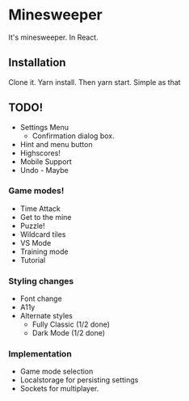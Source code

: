 # Minesweeper

It's minesweeper. In React.

## Installation

Clone it. Yarn install. Then yarn start. Simple as that


## TODO! 

- Settings Menu
    - Confirmation dialog box.
- Hint and menu button
- Highscores!
- Mobile Support
- Undo - Maybe

### Game modes!

- Time Attack
- Get to the mine
- Puzzle!
- Wildcard tiles
- VS Mode
- Training mode
- Tutorial

### Styling changes

- Font change
- A11y
- Alternate styles
    - Fully Classic (1/2 done)
    - Dark Mode (1/2 done)

### Implementation

- Game mode selection
- Localstorage for persisting settings
- Sockets for multiplayer.
